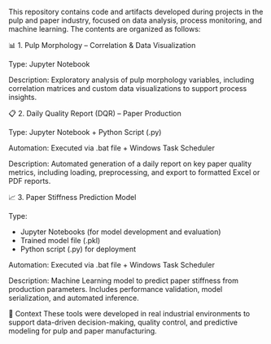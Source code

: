 This repository contains code and artifacts developed during projects in the pulp and paper industry, focused on data analysis, process monitoring, and machine learning. The contents are organized as follows:

📊 1. Pulp Morphology – Correlation & Data Visualization

Type: Jupyter Notebook

Description: Exploratory analysis of pulp morphology variables, including correlation matrices and custom data visualizations to support process insights.

📋 2. Daily Quality Report (DQR) – Paper Production

Type: Jupyter Notebook + Python Script (.py)

Automation: Executed via .bat file + Windows Task Scheduler

Description: Automated generation of a daily report on key paper quality metrics, including loading, preprocessing, and export to formatted Excel or PDF reports.

📈 3. Paper Stiffness Prediction Model

Type:
- Jupyter Notebooks (for model development and evaluation)
- Trained model file (.pkl)
- Python script (.py) for deployment

Automation: Executed via .bat file + Windows Task Scheduler

Description: Machine Learning model to predict paper stiffness from production parameters. Includes performance validation, model serialization, and automated inference.

💼 Context
These tools were developed in real industrial environments to support data-driven decision-making, quality control, and predictive modeling for pulp and paper manufacturing.

